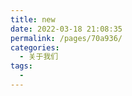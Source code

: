 ```yaml
---
title: new
date: 2022-03-18 21:08:35
permalink: /pages/70a936/
categories:
  - 关于我们
tags:
  - 
---
```

